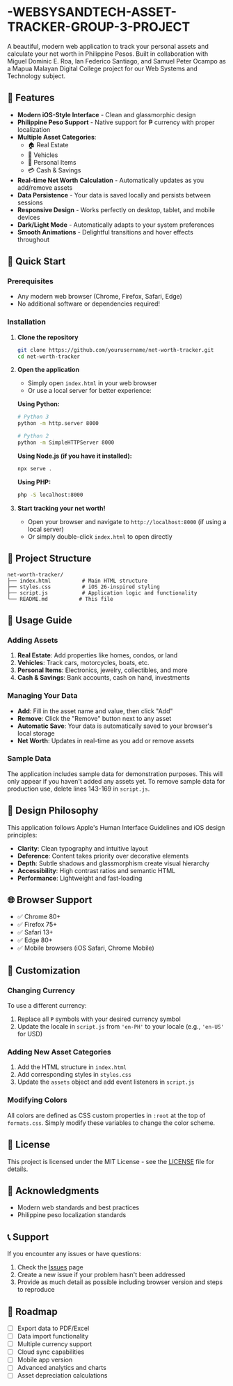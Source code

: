 # -WEBSYSANDTECH-ASSET-TRACKER-GROUP-3-PROJECT

A beautiful, modern web application to track your personal assets and calculate your net worth in Philippine Pesos. Built in collaboration with Miguel Dominic E. Roa, Ian Federico Santiago, and Samuel Peter Ocampo as a Mapua Malayan Digital College project for our Web Systems and Technology subject.

## 🌟 Features

- **Modern iOS-Style Interface** - Clean and glassmorphic design
- **Philippine Peso Support** - Native support for ₱ currency with proper localization
- **Multiple Asset Categories**:
  - 🏠 Real Estate
  - 🚗 Vehicles 
  - 📱 Personal Items
  - 💳 Cash & Savings
- **Real-time Net Worth Calculation** - Automatically updates as you add/remove assets
- **Data Persistence** - Your data is saved locally and persists between sessions
- **Responsive Design** - Works perfectly on desktop, tablet, and mobile devices
- **Dark/Light Mode** - Automatically adapts to your system preferences
- **Smooth Animations** - Delightful transitions and hover effects throughout

## 🚀 Quick Start

### Prerequisites
- Any modern web browser (Chrome, Firefox, Safari, Edge)
- No additional software or dependencies required!

### Installation

1. **Clone the repository**
   ```bash
   git clone https://github.com/yourusername/net-worth-tracker.git
   cd net-worth-tracker
   ```

2. **Open the application**
   - Simply open `index.html` in your web browser
   - Or use a local server for better experience:
   
   **Using Python:**
   ```bash
   # Python 3
   python -m http.server 8000
   
   # Python 2
   python -m SimpleHTTPServer 8000
   ```
   
   **Using Node.js (if you have it installed):**
   ```bash
   npx serve .
   ```
   
   **Using PHP:**
   ```bash
   php -S localhost:8000
   ```

3. **Start tracking your net worth!**
   - Open your browser and navigate to `http://localhost:8000` (if using a local server)
   - Or simply double-click `index.html` to open directly

## 📁 Project Structure

```
net-worth-tracker/
├── index.html          # Main HTML structure
├── styles.css          # iOS 26-inspired styling
├── script.js           # Application logic and functionality
└── README.md          # This file
```

## 🎯 Usage Guide

### Adding Assets

1. **Real Estate**: Add properties like homes, condos, or land
2. **Vehicles**: Track cars, motorcycles, boats, etc.
3. **Personal Items**: Electronics, jewelry, collectibles, and more
4. **Cash & Savings**: Bank accounts, cash on hand, investments

### Managing Your Data

- **Add**: Fill in the asset name and value, then click "Add"
- **Remove**: Click the "Remove" button next to any asset
- **Automatic Save**: Your data is automatically saved to your browser's local storage
- **Net Worth**: Updates in real-time as you add or remove assets

### Sample Data

The application includes sample data for demonstration purposes. This will only appear if you haven't added any assets yet. To remove sample data for production use, delete lines 143-169 in `script.js`.

## 🎨 Design Philosophy

This application follows Apple's Human Interface Guidelines and iOS design principles:

- **Clarity**: Clean typography and intuitive layout
- **Deference**: Content takes priority over decorative elements  
- **Depth**: Subtle shadows and glassmorphism create visual hierarchy
- **Accessibility**: High contrast ratios and semantic HTML
- **Performance**: Lightweight and fast-loading

## 🌐 Browser Support

- ✅ Chrome 80+
- ✅ Firefox 75+
- ✅ Safari 13+
- ✅ Edge 80+
- ✅ Mobile browsers (iOS Safari, Chrome Mobile)

## 🔧 Customization

### Changing Currency

To use a different currency:
1. Replace all `₱` symbols with your desired currency symbol
2. Update the locale in `script.js` from `'en-PH'` to your locale (e.g., `'en-US'` for USD)

### Adding New Asset Categories

1. Add the HTML structure in `index.html`
2. Add corresponding styles in `styles.css`
3. Update the `assets` object and add event listeners in `script.js`

### Modifying Colors

All colors are defined as CSS custom properties in `:root` at the top of `formats.css`. Simply modify these variables to change the color scheme.

## 📄 License

This project is licensed under the MIT License - see the [LICENSE](LICENSE) file for details.

## 🙏 Acknowledgments

- Modern web standards and best practices
- Philippine peso localization standards

## 📞 Support

If you encounter any issues or have questions:

1. Check the [Issues](https://github.com/yourusername/net-worth-tracker/issues) page
2. Create a new issue if your problem hasn't been addressed
3. Provide as much detail as possible including browser version and steps to reproduce

## 🔮 Roadmap

- [ ] Export data to PDF/Excel
- [ ] Data import functionality
- [ ] Multiple currency support
- [ ] Cloud sync capabilities
- [ ] Mobile app version
- [ ] Advanced analytics and charts
- [ ] Asset depreciation calculations
